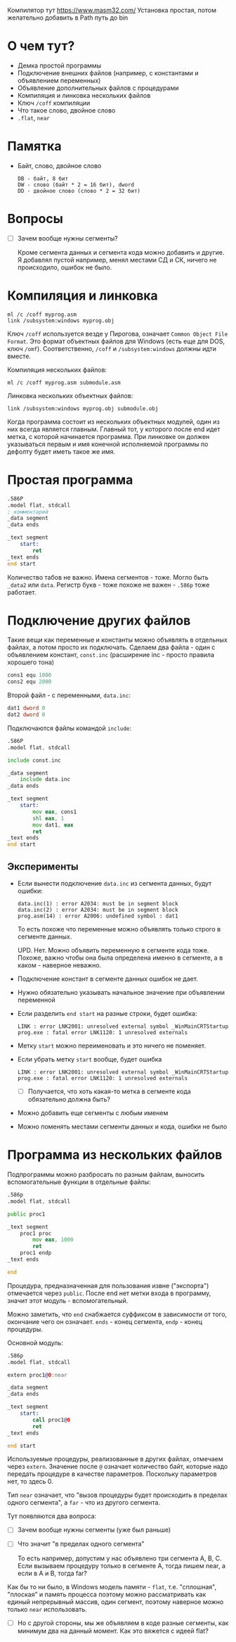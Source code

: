 Компилятор тут https://www.masm32.com/ Установка простая, потом желательно добавить в Path путь до bin

# О чем тут?

* Демка простой программы
* Подключение внешних файлов (например, с константами и объявлением переменных)
* Объявление дополнительных файлов с процедурами
* Компиляция и линковка нескольких файлов
* Ключ `/coff` компиляции
* Что такое слово, двойное слово
* `.flat`, `near`

# Памятка

* Байт, слово, двойное слово

  ```
  DB - байт, 8 бит
  DW - слово (байт * 2 = 16 бит), dword
  DD - двойное слово (слово * 2 = 32 бит)
  ```



# Вопросы

- [ ] Зачем вообще нужны сегменты?

  Кроме сегмента данных и сегмента кода можно добавить и другие. Я добавлял пустой например, менял местами СД и СК, ничего не происходило, ошибок не было.

# Компиляция и линковка

```
ml /c /coff myprog.asm
link /subsystem:windows myprog.obj
```

Ключ `/coff` используется везде у Пирогова, означает `Common Object File Format`. Это формат объектных файлов для Windows (есть еще для DOS, ключ `/omf`). Соответственно, `/coff` и `/subsystem:windows` должны идти вместе.

Компиляция нескольких файлов:

```
ml /c /coff myprog.asm submodule.asm
```

Линковка нескольких объектных файлов:

```
link /subsystem:windows myprog.obj submodule.obj
```

Когда программа состоит из нескольких объектных модулей, один из них всегда является главным. Главный тот, у которого после end идет метка, с которой начинается программа. При линковке он должен указываться первым и имя конечной исполняемой программы по дефолту будет иметь такое же имя.

# Простая программа

```asm
.586P
.model flat, stdcall
; комментарий
_data segment
_data ends

_text segment
	start:
		ret
_text ends
end start
```

Количество табов не важно. Имена сегментов - тоже. Могло быть `_data2` или `data`. Регистр букв - тоже похоже не важен - `.586p` тоже работает.

# Подключение других файлов

Такие вещи как переменные и константы можно объявлять в отдельных файлах, а потом просто их подключать. Сделаем два файла - один с объявлением констант, `const.inc` (расширение inc - просто правила хорошего тона)

```asm
cons1 equ 1000
cons2 equ 2000
```

Второй файл - с переменными, `data.inc`:

```asm
dat1 dword 0
dat2 dword 0
```

Подключаются файлы командой `include`:

```asm
.586P
.model flat, stdcall

include const.inc

_data segment
	include data.inc
_data ends

_text segment
	start:
		mov eax, cons1
		shl eax, 1
		mov dat1, eax
		ret
_text ends
end start
```

## Эксперименты

* Если вынести подключение `data.inc` из сегмента данных, будут ошибки:

  ```
  data.inc(1) : error A2034: must be in segment block
  data.inc(2) : error A2034: must be in segment block
  prog.asm(14) : error A2006: undefined symbol : dat1
  ```

  То есть похоже что переменные можно объявлять только строго в сегменте данных.

  UPD. Нет. Можно объявить переменную в сегменте кода тоже. Похоже, важно чтобы она была определена именно в сегменте, а в каком - наверное неважно.

* Подключение констант в сегменте данных ошибок не дает.

* Нужно обязательно указывать начальное значение при объявлении переменной

* Если разделить `end start` на разные строки, будет ошибка:

  ```
  LINK : error LNK2001: unresolved external symbol _WinMainCRTStartup
  prog.exe : fatal error LNK1120: 1 unresolved externals
  ```

* Метку `start` можно переименовать и это ничего не поменяет.

* Если убрать метку `start` вообще, будет ошибка

  ```
  LINK : error LNK2001: unresolved external symbol _WinMainCRTStartup
  prog.exe : fatal error LNK1120: 1 unresolved externals
  ```

  - [ ] Получается, что хоть какая-то метка в сегменте кода обязательно должна быть?

* Можно добавить еще сегменты с любым именем

* Можно поменять местами сегменты данных и кода, ошибки не было

# Программа из нескольких файлов

Подпрограммы можно разбросать по разным файлам, выносить вспомогательные функции в отдельные файлы:

```asm
.586p
.model flat, stdcall

public proc1

_text segment
	proc1 proc
		mov eax, 1000
		ret
	proc1 endp
_text ends

end
```

Процедура, предназначенная для пользования извне ("экспорта") отмечается через `public`. После end нет метки входа в программу, значит этот модуль - вспомогательный.

Можно заметить, что `end` снабжается суффиксом в зависимости от того, окончание чего он означает. `ends` - конец сегмента, `endp` - конец процедуры. 

Основной модуль:

```asm
.586p
.model flat, stdcall

extern proc1@0:near

_data segment	
_data ends

_text segment
	start:
		call proc1@0
		ret
_text ends

end start
```

Используемые процедуры, реализованные в других файлах, отмечаем через `extern`. Значение после `@` означает количество байт, которые надо передать процедуре в качестве параметров. Поскольку параметров нет, то здесь 0.

Тип `near` означает, что "вызов процедуры будет происходить в пределах одного сегмента", а `far` - что из другого сегмента.

Тут появляются два вопроса: 

- [ ] Зачем вообще нужны сегменты (уже был раньше)

- [ ] Что значит "в пределах одного сегмента"

  То есть например, допустим у нас объявлено три сегмента A, B, C. Если вызываем процедуру только в сегменте A, тогда пишем near, а если в A и B, тогда far?

Как бы то ни было, в Windows модель памяти - `flat`, т.е. "сплошная", "плоская" и память процесса поэтому можно рассматривать как единый непрерывный массив, один сегмент, поэтому наверное можно только `near` использовать.

- [ ] Но с другой стороны, мы же объявляем в коде разные сегменты, как минимум два на данный момент. Как это вяжется с идеей flat?